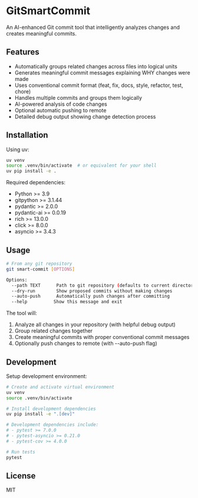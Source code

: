 # GitSmartCommit

An AI-enhanced Git commit tool that intelligently analyzes changes and creates meaningful commits.

## Features

- Automatically groups related changes across files into logical units
- Generates meaningful commit messages explaining WHY changes were made
- Uses conventional commit format (feat, fix, docs, style, refactor, test, chore)
- Handles multiple commits and groups them logically
- AI-powered analysis of code changes
- Optional automatic pushing to remote
- Detailed debug output showing change detection process

## Installation

Using uv:

```bash
uv venv
source .venv/bin/activate  # or equivalent for your shell
uv pip install -e .
```

Required dependencies:
- Python >= 3.9
- gitpython >= 3.1.44
- pydantic >= 2.0.0
- pydantic-ai >= 0.0.19
- rich >= 13.0.0
- click >= 8.0.0
- asyncio >= 3.4.3

## Usage

```bash
# From any git repository
git smart-commit [OPTIONS]

Options:
  --path TEXT      Path to git repository (defaults to current directory)
  --dry-run        Show proposed commits without making changes
  --auto-push      Automatically push changes after committing
  --help          Show this message and exit
```

The tool will:
1. Analyze all changes in your repository (with helpful debug output)
2. Group related changes together
3. Create meaningful commits with proper conventional commit messages
4. Optionally push changes to remote (with --auto-push flag)

## Development

Setup development environment:

```bash
# Create and activate virtual environment
uv venv
source .venv/bin/activate

# Install development dependencies
uv pip install -e ".[dev]"

# Development dependencies include:
# - pytest >= 7.0.0
# - pytest-asyncio >= 0.21.0
# - pytest-cov >= 4.0.0

# Run tests
pytest
```

## License

MIT